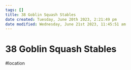 ```yaml
---
tags: []
title: 38 Goblin Squash Stables
date created: Tuesday, June 20th 2023, 2:21:49 pm
date modified: Wednesday, June 21st 2023, 11:45:51 am
---
```


# 38 Goblin Squash Stables

#location
